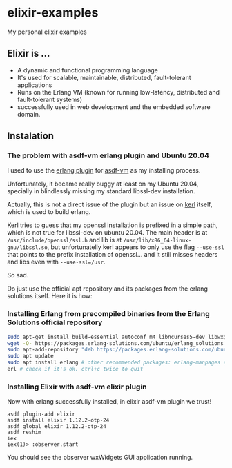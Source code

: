# elixir-examples

My personal elixir examples


## Elixir is ...

* A dynamic and functional programming language
* It's used for scalable, maintainable, distributed, fault-tolerant applications
* Runs on the Erlang VM (known for running low-latency, distributed and fault-tolerant systems)
* successfully used in web development and the embedded software domain.

## Instalation

### The problem with asdf-vm erlang plugin and Ubuntu 20.04

I used to use the [erlang plugin](https://github.com/asdf-vm/asdf-erlang/) for [asdf-vm](https://asdf-vm.com/) as my installing process.

Unfortunately, it became really buggy at least on my Ubuntu 20.04, specially in blindlessly missing my standard libssl-dev installation.

Actually, this is not a direct issue of the plugin but an issue on [kerl](https://github.com/kerl/kerl) itself, which is used to build erlang.

Kerl tries to guess that my openssl installation is prefixed in a simple path, which is not true for libssl-dev on ubuntu 20.04.
The main header is at `/usr/include/openssl/ssl.h` and lib is at `/usr/lib/x86_64-linux-gnu/libssl.so`, but unfortunatelly kerl appears to only use the flag `--use-ssl` that points to the prefix installation of openssl... and it still misses headers and libs even with `--use-ssl=/usr`.

So sad.

Do just use the official apt repository and its packages from the erlang solutions itself. Here it is how:

### Installing Erlang from precompiled binaries from the Erlang Solutions official repository

```bash
sudo apt-get install build-essential autoconf m4 libncurses5-dev libwxgtk3.0-gtk3-dev libgl1-mesa-dev libglu1-mesa-dev libpng-dev libssh-dev unixodbc-dev xsltproc fop libxml2-utils libncurses-dev # you don't need all of these for a minimal functional running erlang installation, but for developtment it's really handy, specially for the observer GUI monitor
wget -O- https://packages.erlang-solutions.com/ubuntu/erlang_solutions.asc | sudo apt-key add -
sudo apt-add-repository "deb https://packages.erlang-solutions.com/ubuntu focal contrib"
sudo apt update
sudo apt install erlang # other recommended packages: erlang-manpages erlang-doc lksctp-tools tcl-tclreadline
erl # check if it's ok. ctrl+c twice to quit
```

### Installing Elixir with asdf-vm elixir plugin

Now with erlang successfully installed, in elixir asdf-vm plugin we trust!

```
asdf plugin-add elixir
asdf install elixir 1.12.2-otp-24
asdf global elixir 1.12.2-otp-24
asdf reshim
iex
iex(1)> :observer.start
```

You should see the observer wxWidgets GUI application running.

